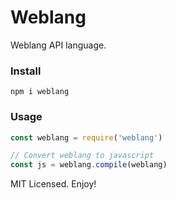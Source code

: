 # Weblang

Weblang API language.

### Install
```
npm i weblang
```

### Usage

```js
const weblang = require('weblang')

// Convert weblang to javascript
const js = weblang.compile(weblang)
```

MIT Licensed. Enjoy!
